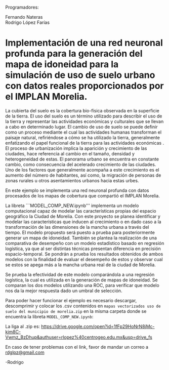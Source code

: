 ######
Programadores:

Fernando Nateras  
Rodrigo López Farías
######

# Implementación de una red neuronal profunda para la generación del mapa de idoneidad para la simulación de uso de suelo urbano con datos reales proporcionados por el IMPLAN Morelia.

La cubierta del suelo es la cobertura bio-física observada en la superficie de la tierra. El uso del suelo es un término utilizado para describir el uso de la tierra y representar las actividades económicas y culturales que se llevan a cabo en determinado lugar. El cambio de uso de suelo se puede definir como un proceso mediante el cual las actividades humanas transforman el paisaje natural, refiriéndose a cómo se ha utilizado la tierra, generalmente enfatizando el papel funcional de la tierra para las actividades económicas . El proceso de urbanización implica la aparición y crecimiento de las ciudades, hace referencia al cambio en el tamaño, densidad y heterogeneidad de estas. El panorama urbano se encuentra en constante cambio, como consecuencia del acelerado crecimiento de las ciudades. Uno de los factores que generalmente acompaña a este crecimiento es el aumento del número de habitantes, así como, la migración de personas de zonas rurales u otros asentamientos urbanos hacia estas urbes.

En este ejemplo se implementa una red neuronal profunda con datos procesados de los mapas de cobertura que compartió el IMPLAN Morelia. 



La libreta ```MODEL_COMP_NEW.ipynb''' implementa un modelo computacional capaz de modelar las características propias del espacio geográfico la Ciudad de Morelia. Con este proyecto se planea identificar y modelar las características que inducen al crecimiento o en dado caso a la transformación de las dimensiones de la mancha urbana a través del tiempo. El modelo propuesto será puesto a prueba para posteriormente generar  un mapa de idoneidad.  También se plantea la realización de una comparativa de desempeño con un modelo estadístico basado en regresión logística, ya que al ser distintas técnicas presentan diferencia en precisión espacio-temporal. Se pondrán a prueba los resultados obtenidos de ambos modelos con la finalidad de evaluar el desempeño de estos y observar cual se estos se apega más a la mancha urbana real de la ciudad de Morelia.

Se prueba la efectividad de este modelo comparándola a una regresión logística, la cual es utilizada en la generación de mapas de idoneidad. Se comparan los dos modelos utilizando una ROC, para verificar que modelo nos da la mejor respuesta dado un umbral de selección.

Para poder hacer funcionar el ejemplo es necesario descargar, descomprimir y colocar los .csv contenidos en ```mapas vectorizados uso de suelo del municipio de morelia.zip```  en la misma carpeta donde se encuentra la libreta ```MODEL_COMP_NEW.ipynb```:

La liga al .zip es: 
https://drive.google.com/open?id=1fFp29HoNrN8jMc-kim8C-Vwmz_BzDhup&authuser=rlopez%40centrogeo.edu.mx&usp=drive_fs

En caso de tener problemas con el link, favor de mandar un correo a rdglpz@gmail.com

-Rodrigo